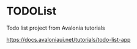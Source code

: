 # TODOList

Todo list project from Avalonia tutorials

https://docs.avaloniaui.net/tutorials/todo-list-app
